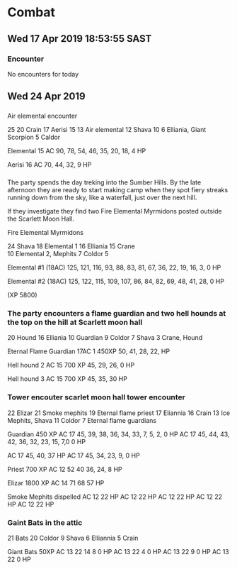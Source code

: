 # Combat 

## Wed 17 Apr 2019 18:53:55 SAST 

### Encounter
No encounters for today

## Wed 24 Apr 2019 

###
Air elemental encounter 

25 
20 Crain 
17 Aerisi
15 
13 Air elemental
12 Shava 
10 
6 Elliania, Giant Scorpion 
5 Caldor

Elemental
15 AC
90, 78, 54, 46, 35, 20, 18, 4 HP

Aerisi
16 AC
70, 44, 32, 9 HP 


###

The party spends the day treking into the Sumber Hills. By the late afternoon they are ready to start making camp when they spot 
fiery streaks running down from the sky, like a waterfall, just over the next hill.

If they investigate they find two Fire Elemental Myrmidons posted outside the Scarlett Moon Hall.

Fire Elemental Myrmidons

24 Shava
18 Elemental 1
16 Elliania
15 Crane  
10 Elemental 2, Mephits
7 Coldor
5

Elemental #1 (18AC)
125, 121, 116, 93, 88, 83, 81, 67, 36, 22, 19, 16, 3, 0 HP

Elemental #2 (18AC)
125, 122, 115, 109, 107, 86, 84, 82, 69, 48, 41, 28, 0 HP

(XP 5800)

### The party encounters a flame guardian and two hell hounds at the top on the hill at Scarlett moon hall

20 Hound
16 Elliania
10 Guardian
9 Coldor 
7 Shava
3 Crane, Hound 

Eternal Flame Guardian 17AC 1 450XP
50, 41, 28, 22,  HP

Hell hound 2 AC 15 700 XP
45, 29, 26, 0 HP

Hell hound 3 AC 15 700 XP
45, 35, 30 HP

### Tower encouter scarlet moon hall tower encounter 

22 Elizar
21 Smoke mephits
19 Eternal flame priest
17 Eliannia
16 Crain
13 Ice Mephits, Shava
11 Coldor
7 Eternal flame guardians

Guardian 450 XP
AC 17 45, 39, 38, 36, 34, 33, 7, 5, 2, 0 HP
AC 17 45, 44, 43, 42, 36, 32, 23, 15, 7,0 0 HP

AC 17 45, 40, 37 HP
AC 17 45, 34, 23, 9, 0 HP

Priest 700 XP 
AC 12 52 40 36, 24, 8 HP

Elizar 1800 XP
AC 14 71 68 57 HP

Smoke Mephits dispelled
AC 12 22 HP
AC 12 22 HP
AC 12 22 HP
AC 12 22 HP
AC 12 22 HP


### Gaint Bats in the attic

21 Bats
20 Coldor 
9 Shava
6 Elliannia
5 Crain

Giant Bats 50XP
AC 13 22 14 8 0 HP
AC 13 22 4 0 HP
AC 13 22 9 0 HP
AC 13 22 0 HP
